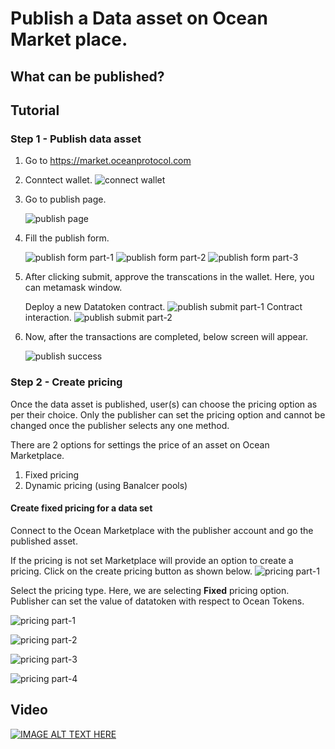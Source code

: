 # Publish a Data asset on Ocean Market place.

## What can be published?

## Tutorial

### Step 1 - Publish data asset

1. Go to https://market.oceanprotocol.com
2. Conntect wallet.
   ![connect wallet](images/marketplace/connect-wallet.png 'Connect wallet')

3. Go to publish page.

   ![publish page](images/marketplace/publish.png 'Go to publish page')

4. Fill the publish form.

   ![publish form part-1](images/marketplace/publish-form-1.png 'Publish form part-1')
   ![publish form part-2](images/marketplace/publish-form-2.png 'Publish form part-2')
   ![publish form part-3](images/marketplace/publish-form-3.png 'Publish form part-3')

5. After clicking submit, approve the transcations in the wallet. Here, you can metamask window.

   Deploy a new Datatoken contract.
   ![publish submit part-1](images/marketplace/submit-1.png 'Create Datatoken contract')
   Contract interaction.
   ![publish submit part-2](images/marketplace/submit-2.png 'Contract interaction')

6. Now, after the transactions are completed, below screen will appear.

   ![publish success](images/marketplace/submit-success.png 'Success')

### Step 2 - Create pricing

Once the data asset is published, user(s) can choose the pricing option as per their choice. Only the publisher can set the pricing option and cannot be changed once the publisher selects any one method.

There are 2 options for settings the price of an asset on Ocean Marketplace.

1. Fixed pricing
2. Dynamic pricing (using Banalcer pools)

#### Create fixed pricing for a data set

Connect to the Ocean Marketplace with the publisher account and go the published asset.

If the pricing is not set Marketplace will provide an option to create a pricing. Click on the create pricing button as shown below.
![pricing part-1](images/marketplace/pricing-1.png 'Create pricing page')

Select the pricing type. Here, we are selecting **Fixed** pricing option. Publisher can set the value of datatoken with respect to Ocean Tokens.

![pricing part-1](images/marketplace/pricing-type.png 'Select pricing type')

![pricing part-2](images/marketplace/pricing-fixed-2.png 'Mint data tokens')

![pricing part-3](images/marketplace/pricing-fixed-3.png 'Transaction')

![pricing part-4](images/marketplace/pricing-fixed-4.png 'Approve spend limit')

## Video

[![IMAGE ALT TEXT HERE](https://img.youtube.com/vi/KiDg0ry6oV4/0.jpg)](https://www.youtube.com/watch?v=KiDg0ry6oV4)
